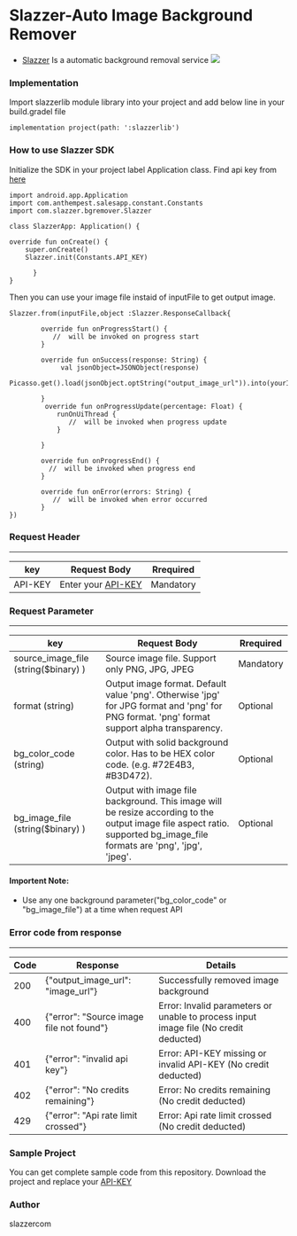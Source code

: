 # Slazzer-Auto Image Background Remover

* [Slazzer](https://slazzer.com/) Is a automatic background removal service
![](https://github.com/slazzercom/Slazzer-Automatic-Remove-Image-Background-Android/blob/master/screenshot/slazzer_automatic_background_removal_android_app.gif)

### Implementation
Import slazzerlib module library into your project and add below line in your build.gradel file

    implementation project(path: ':slazzerlib')

 ### How to use Slazzer SDK
Initialize the SDK in your project label Application class. Find api key from  [here](https://slazzer.com/api)

    import android.app.Application
    import com.anthempest.salesapp.constant.Constants
    import com.slazzer.bgremover.Slazzer

    class SlazzerApp: Application() {

    override fun onCreate() {
        super.onCreate()
        Slazzer.init(Constants.API_KEY)
        
          }
    }
Then you can use your image file instaid of inputFile to get output image.

    Slazzer.from(inputFile,object :Slazzer.ResponseCallback{
           
            override fun onProgressStart() {
               //  will be invoked on progress start 
            }
            
            override fun onSuccess(response: String) {
                 val jsonObject=JSONObject(response)
                Picasso.get().load(jsonObject.optString("output_image_url")).into(yourImageView)
            
            }
             override fun onProgressUpdate(percentage: Float) {
                runOnUiThread {
                   //  will be invoked when progress update 
                }

            }
            
            override fun onProgressEnd() {
              //  will be invoked when progress end 
            }
            
            override fun onError(errors: String) {
               //  will be invoked when error occurred
            }
    })
    
### Request Header

---
|key | Request Body   | Rrequired |
|---- | -----------  | --- |
|API-KEY | Enter your  [API-KEY](https://slazzer.com/api)  | Mandatory  | 

### Request Parameter

---
|key | Request Body   | Rrequired |
|---- | -----------  | --- |
|source_image_file (string($binary) ) | Source image file. Support only PNG, JPG, JPEG  | Mandatory  | 
|format (string) | Output image format. Default value 'png'. Otherwise 'jpg' for JPG format and 'png' for PNG format. 'png' format support alpha transparency.   |Optional | 
|bg_color_code (string) | Output with solid background color. Has to be HEX color code. (e.g. #72E4B3, #B3D472).   | Optional  |
|bg_image_file (string($binary) ) | Output with image file background. This image will be resize according to the output image file aspect ratio. supported bg_image_file formats are 'png', 'jpg', 'jpeg'.   | Optional |

#### Importent Note:
* Use any one background parameter("bg_color_code" or "bg_image_file") at a time when request API
### Error code from response

---
|Code | Response   | Details |
|---- | ----------  | --------- |
|200 | {"output_image_url": "image_url"}   | Successfully removed image background  | 
|400 | {"error": "Source image file not found"}   | Error: Invalid parameters or unable to process input image file (No credit deducted)  | 
|401 | {"error": "invalid api key"}   | Error: API-KEY missing or invalid API-KEY (No credit deducted)  |
|402 | {"error": "No credits remaining"}   | Error: No credits remaining (No credit deducted) |
|429 | {"error": "Api rate limit crossed"}   | Error: Api rate limit crossed (No credit deducted) |

### Sample Project
You can get complete sample code from this repository. Download the project and replace your [API-KEY](https://slazzer.com/api)

### Author
slazzercom
